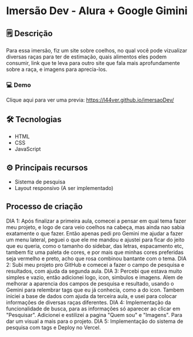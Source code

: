 # Imersão Dev - Alura + Google Gimini

## 🗒 Descrição
Para essa imersão, fiz um site sobre coelhos, no qual você pode vizualizar diversas raças para ter de estimação, quais alimentos eles podem consumir, link que te leva para outro site que fala mais aprofundamente sobre a raça, e imagens para aprecia-los.

### 💻 Demo
Clique aqui para ver uma previa:
https://l44ver.github.io/imersaoDev/

## 🛠 Tecnologias
* HTML
* CSS
* JavaScript

## ⚙ Principais recursos
* Sistema de pesquisa
* Layout responsivo (A ser implementado)

## Processo de criação
DIA 1: Após finalizar a primeira aula, comecei a pensar em qual tema fazer meu projeto, e logo de cara veio coelhos na cabeça, mas ainda nao sabia exatamente o que fazer. Então apenas pedi pro Gemini me ajudar a fazer um menu lateral, peguei o que ele me mandou e ajustei para ficar do jeito que eu queria, como o tamanho do sidebar, das letras, espacamento etc, tambem fiz uma paleta de cores, e por mais que minhas cores preferidas seja vermelho e preto, acho que rosa combinou bantante com o tema.
DIA 2: Subi meu projeto pro GitHub e comecei a fazer o campo de pesquisa e resultados, com ajuda da segunda aula.
DIA 3: Percebi que estava muito simples e vazio, então adicionei logo, icon, simbulos e imagens. Alem de melhorar a aparencia dos campos de pesquisa e resultado, usando o Gemini para relembrar tags que eu já conhecia, como a do icon. Tambem iniciei a base de dados com ajuda da terceira aula, e usei para colocar informações de diversas raças diferentes.
DIA 4: Implementação da funcionalidade de busca, para as informações só aparecer ao clicar em "Pesquisar". Adicionei e estilizei a pagina "Quem sou" e "Imagens". Para dar um visual a mais para o projeto.
DIA 5: Implementação do sistema de pesquisa com tags e Deploy no Vercel.